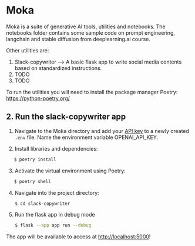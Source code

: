 # Moka

Moka is a suite of generative AI tools, utilities and notebooks. The notebooks
folder contains some sample code on prompt engineering, langchain and stable diffusion
from deeplearning.ai course. 

Other utilities are:

1. Slack-copywriter --> A basic flask app to write social media contents based on 
standardized instructions.
2. TODO
3. TODO

To run the utilities you will need to install the package manager Poetry: https://python-poetry.org/


## 2. Run the slack-copywriter app

1. Navigate to the Moka directory and add your [API key](https://beta.openai.com/account/api-keys) to a newly created `.env` file. Name the environment variable OPENAI_API_KEY.


2. Install libraries and dependencies:
```bash
   $ poetry install
```

3. Activate the virtual environment using Poetry:
```bash
   $ poetry shell
```

4. Navigate into the project directory:

   ```bash
   $ cd slack-copywriter
   ```

5. Run the flask app in debug mode

   ```bash
   $ flask --app app run --debug
   ```
The app will be available to access at [http://localhost:5000](http://localhost:5000)! 
